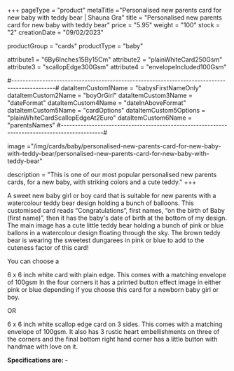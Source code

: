 +++
pageType = "product"
metaTitle ="Personalised new parents card for new baby with teddy bear | Shauna Gra"
title = "Personalised new parents card for new baby with teddy bear"
price = "5.95"
weight = "100"
stock = "2"
creationDate = "09/02/2023"

productGroup = "cards"
productType = "baby"

attribute1 = "6By6Inches15By15Cm" 
attribute2 = "plainWhiteCard250Gsm" 
attribute3 = "scallopEdge300Gsm" 
attribute4 = "envelopeIncluded100Gsm"

#---------------------------------------------------------------------------------------------#
dataItemCustom1Name = "babysFirstNameOnly"
dataItemCustom2Name = "boyOrGirl"
dataItemCustom3Name = "dateFormat"
dataItemCustom4Name = "dateInAboveFormat"
dataItemCustom5Name = "cardOptions"
dataItemCustom5Options = "plainWhiteCardScallopEdgeAt2Euro"
dataItemCustom6Name = "parentsNames"
#---------------------------------------------------------------------------------------------#

image ="/img/cards/baby/personalised-new-parents-card-for-new-baby-with-teddy-bear/personalised-new-parents-card-for-new-baby-with-teddy-bear"

description = "This is one of our most popular personalised new parents cards, for a new baby, with striking colors and a cute teddy."
+++

A sweet new baby girl or boy card that is suitable for new parents with a watercolour teddy bear design holding a bunch of balloons. This customised card reads “Congratulations”, first names, “on the birth of Baby (first name)”, then it has the baby's date of birth at the bottom of my design. The main image has a cute little teddy bear holding a bunch of pink or blue ballons in a watercolour design floating through the sky. The brown teddy bear is wearing the sweetest dungarees in pink or blue to add to the cuteness factor of this card!

You can choose a

6 x 6 inch white card with plain edge. This comes with a matching envelope of 100gsm In the four corners it has a printed button effect image in either pink or blue depending if you choose this card for a newborn baby girl or boy.

OR

6 x 6 inch white scallop edge card on 3 sides. This comes with a matching envelope of 100gsm. It also has 3 rustic heart embellishments on three of the corners and the final bottom right hand corner has a little button with handmae with love on it.

**Specifications are: -**
